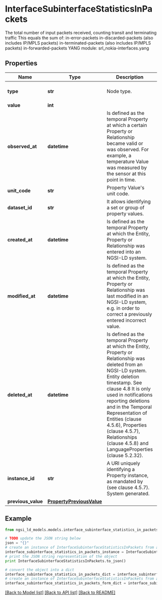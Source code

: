 # InterfaceSubinterfaceStatisticsInPackets

The total number of input packets received, counting transit and terminating traffic  This equals the sum of: in-error-packets in-discarded-packets (also includes IP/MPLS packets) in-terminated-packets (also includes IP/MPLS packets) in-forwarded-packets  YANG module: srl_nokia-interfaces.yang 

## Properties

Name | Type | Description | Notes
------------ | ------------- | ------------- | -------------
**type** | **str** | Node type.  | [optional] [default to 'Property']
**value** | **int** |  | 
**observed_at** | **datetime** | Is defined as the temporal Property at which a certain Property or Relationship became valid or was observed. For example, a temperature Value was measured by the sensor at this point in time.  | [optional] 
**unit_code** | **str** | Property Value&#39;s unit code.  | [optional] 
**dataset_id** | **str** | It allows identifying a set or group of property values.  | [optional] 
**created_at** | **datetime** | Is defined as the temporal Property at which the Entity, Property or Relationship was entered into an NGSI-LD system.  | [optional] [readonly] 
**modified_at** | **datetime** | Is defined as the temporal Property at which the Entity, Property or Relationship was last modified in an NGSI-LD system, e.g. in order to correct a previously entered incorrect value.  | [optional] [readonly] 
**deleted_at** | **datetime** | Is defined as the temporal Property at which the Entity, Property or Relationship was deleted from an NGSI-LD system.  Entity deletion timestamp. See clause 4.8 It is only used in notifications reporting deletions and in the Temporal Representation of Entities (clause 4.5.6), Properties (clause 4.5.7), Relationships (clause 4.5.8) and LanguageProperties (clause 5.2.32).  | [optional] [readonly] 
**instance_id** | **str** | A URI uniquely identifying a Property instance, as mandated by (see clause 4.5.7). System generated.  | [optional] [readonly] 
**previous_value** | [**PropertyPreviousValue**](PropertyPreviousValue.md) |  | [optional] 

## Example

```python
from ngsi_ld_models.models.interface_subinterface_statistics_in_packets import InterfaceSubinterfaceStatisticsInPackets

# TODO update the JSON string below
json = "{}"
# create an instance of InterfaceSubinterfaceStatisticsInPackets from a JSON string
interface_subinterface_statistics_in_packets_instance = InterfaceSubinterfaceStatisticsInPackets.from_json(json)
# print the JSON string representation of the object
print InterfaceSubinterfaceStatisticsInPackets.to_json()

# convert the object into a dict
interface_subinterface_statistics_in_packets_dict = interface_subinterface_statistics_in_packets_instance.to_dict()
# create an instance of InterfaceSubinterfaceStatisticsInPackets from a dict
interface_subinterface_statistics_in_packets_form_dict = interface_subinterface_statistics_in_packets.from_dict(interface_subinterface_statistics_in_packets_dict)
```
[[Back to Model list]](../README.md#documentation-for-models) [[Back to API list]](../README.md#documentation-for-api-endpoints) [[Back to README]](../README.md)



